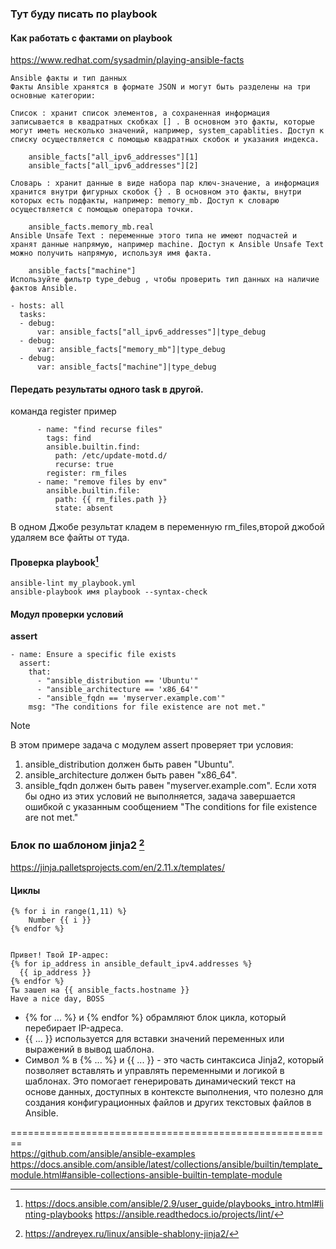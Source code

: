 ### Тут буду писать по playbook








#### Как работать с фактами on playbook 
https://www.redhat.com/sysadmin/playing-ansible-facts
```
Ansible факты и тип данных
Факты Ansible хранятся в формате JSON и могут быть разделены на три основные категории:

Список : хранит список элементов, а сохраненная информация записывается в квадратных скобках [] . В основном это факты, которые могут иметь несколько значений, например, system_capablities. Доступ к списку осуществляется с помощью квадратных скобок и указания индекса.

    ansible_facts["all_ipv6_addresses"][1]
    ansible_facts["all_ipv6_addresses"][2]

Словарь : хранит данные в виде набора пар ключ-значение, а информация хранится внутри фигурных скобок {} . В основном это факты, внутри которых есть подфакты, например: memory_mb. Доступ к словарю осуществляется с помощью оператора точки.

    ansible_facts.memory_mb.real
Ansible Unsafe Text : переменные этого типа не имеют подчастей и хранят данные напрямую, например machine. Доступ к Ansible Unsafe Text можно получить напрямую, используя имя факта.

    ansible_facts["machine"]
Используйте фильтр type_debug , чтобы проверить тип данных на наличие фактов Ansible.

- hosts: all
  tasks:
  - debug:
      var: ansible_facts["all_ipv6_addresses"]|type_debug
  - debug:
      var: ansible_facts["memory_mb"]|type_debug
  - debug:
      var: ansible_facts["machine"]|type_debug
```


#### Передать результаты одного task в другой.
команда register
пример
```
      - name: "find recurse files"
        tags: find
        ansible.builtin.find:
          path: /etc/update-motd.d/
          recurse: true
        register: rm_files
      - name: "remove files by env"
        ansible.builtin.file:
          path: {{ rm_files.path }}
          state: absent     
```
В одном Джобе результат кладем в переменную rm_files,второй джобой удаляем все файты от туда.



#### Проверка playbook[^9]

```
ansible-lint my_playbook.yml
ansible-playbook имя playbook --syntax-check
```

#### Модул  проверки условий
__assert__
```
- name: Ensure a specific file exists
  assert:
    that:
      - "ansible_distribution == 'Ubuntu'"
      - "ansible_architecture == 'x86_64'"
      - "ansible_fqdn == 'myserver.example.com'"
    msg: "The conditions for file existence are not met."
```
> [!NOTE]  
> В этом примере задача с модулем assert проверяет три условия:
> 1. ansible_distribution должен быть равен "Ubuntu".
> 2. ansible_architecture должен быть равен "x86_64".
> 3. ansible_fqdn должен быть равен "myserver.example.com".
>  Если хотя бы одно из этих условий не выполняется, задача завершается ошибкой с указанным сообщением "The conditions for file existence are not met."



### Блок по шаблоном jinja2 [^10]
https://jinja.palletsprojects.com/en/2.11.x/templates/
#### Циклы
```
{% for i in range(1,11) %}
	Number {{ i }}
{% endfor %}


Привет! Твой IP-адрес:
{% for ip_address in ansible_default_ipv4.addresses %}
  {{ ip_address }}
{% endfor %}
Ты зашел на {{ ansible_facts.hostname }}
Have a nice day, BOSS
```

- {% for ... %} и {% endfor %} обрамляют блок цикла, который перебирает IP-адреса.  
- {{ ... }} используется для вставки значений переменных или выражений в вывод шаблона.  
- Символ % в {% ... %} и {{ ... }} - это часть синтаксиса Jinja2, который позволяет вставлять и управлять переменными и логикой в шаблонах. Это         помогает   генерировать динамический текст на основе данных, доступных в контексте выполнения, что полезно для создания конфигурационных файлов и     других текстовых   файлов в Ansible.  

========================================================  
https://github.com/ansible/ansible-examples
https://docs.ansible.com/ansible/latest/collections/ansible/builtin/template_module.html#ansible-collections-ansible-builtin-template-module
[^9]: https://docs.ansible.com/ansible/2.9/user_guide/playbooks_intro.html#linting-playbooks https://ansible.readthedocs.io/projects/lint/
[^10]: https://andreyex.ru/linux/ansible-shablony-jinja2/
